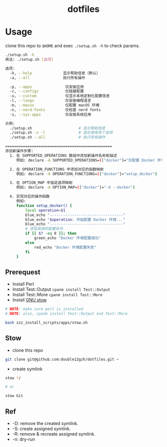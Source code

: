 <h1 align="center">
    dotfiles
</h1>

# Usage

clone this repo to `$HOME` and exec `./setup.sh -h` to check params.

```bash
./setup.sh -h
用法: ./setup.sh [选项]

选项:
  -h, --help              显示帮助信息（默认）
  -a, --all               执行所有操作

  -p, --apps               仅安装应用
  -c, --configs            仅链接配置
  -u, --custom             仅显示本地定制化配置信息
  -l, --langs              仅安装编程语言
  -m, --macos              仅配置 macOS 环境
  -n, --nerd-fonts         仅检查 nerd fonts
  -s, --sys-apps           仅安装系统应用

示例:
  ./setup.sh                     # 显示帮助信息
  ./setup.sh -n -l               # 组合使用多个选项
  ./setup.sh --all               # 执行所有操作

================================================
添加新操作步骤:
  1. 在 SUPPORTED_OPERATIONS 数组中添加新操作名称和描述
     例如: declare -A SUPPORTED_OPERATIONS=(["docker"]="仅配置 Docker 环境")

  2. 在 OPERATION_FUNCTIONS 中添加对应的函数映射
     例如: declare -A OPERATION_FUNCTIONS=(["docker"]="setup_docker")

  3. 在 OPTION_MAP 中指定选项映射
     例如: declare -A OPTION_MAP=(["docker"]="-d --docker")

  4. 实现对应的操作函数
     例如:
     function setup_docker() {
         local operation=$1
         blue_echo "---------------------------------"
         blue_echo "$operation: 开始配置 Docker 环境..."
         blue_echo "---------------------------------"
         # 添加具体的配置命令
         if [[ $? -eq 0 ]]; then
             green_echo "Docker 环境配置成功"
         else
             red_echo "Docker 环境配置失败"
         fi
     }
```

## Prerequest

- Install Perl
- Install Test::Output `cpanm install Test::Output`
- Install Test::More `cpanm install Test::More`
- Install [GNU stow](https://www.gnu.org/software/stow/)

```bash
# NOTE: make sure perl is installed
# NOTE: also, cpanm install Test::Output and Test::More

bash zzz_install_scripts/apps/stow.sh
```

## Stow

- clone this repo

```bash
git clone git@github.com:double12gzh/dotfiles.git ~
```

- create symlink

```bash
stow */

# or

stow Git
```

## Ref

- -D: remove the created symlink.
- -S: create assigned symlink.
- -R: remove & recreate assigned symlink.
- -n: dry-run
